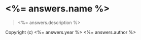 # <%= answers.name %>

> <%= answers.description %>

Copyright (c) <%= answers.year %> <%= answers.author %>
